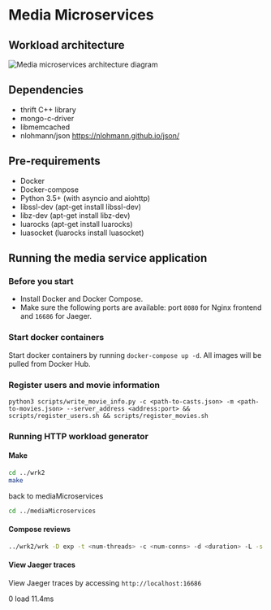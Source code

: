 # Media Microservices

## Workload architecture
![Media microservices architecture diagram](assets/media_microservices_architecture.png)

## Dependencies
- thrift C++ library
- mongo-c-driver
- libmemcached
- nlohmann/json https://nlohmann.github.io/json/

## Pre-requirements
- Docker
- Docker-compose
- Python 3.5+ (with asyncio and aiohttp)
- libssl-dev (apt-get install libssl-dev)
- libz-dev (apt-get install libz-dev)
- luarocks (apt-get install luarocks)
- luasocket (luarocks install luasocket)

## Running the media service application
### Before you start
- Install Docker and Docker Compose.
- Make sure the following ports are available: port `8080` for Nginx frontend and 
  `16686` for Jaeger.

### Start docker containers
Start docker containers by running `docker-compose up -d`. All images will be 
pulled from Docker Hub.

### Register users and movie information
```
python3 scripts/write_movie_info.py -c <path-to-casts.json> -m <path-to-movies.json> --server_address <address:port> && scripts/register_users.sh && scripts/register_movies.sh
```

### Running HTTP workload generator
#### Make
```bash
cd ../wrk2
make
```
back to mediaMicroservices
```bash
cd ../mediaMicroservices
```

#### Compose reviews
```bash
../wrk2/wrk -D exp -t <num-threads> -c <num-conns> -d <duration> -L -s ./wrk2/scripts/media-microservices/compose-review.lua http://localhost:8080/wrk2-api/review/compose -R <reqs-per-sec>
```

#### View Jaeger traces
View Jaeger traces by accessing `http://localhost:16686`

0 load 11.4ms